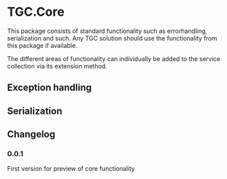 # TGC.Core

This package consists of standard functionality such as errorhandling, serialization and such. Any TGC solution should use the functionality from this package if available.

The different areas of functionality can individually be added to the service collection via its extension method.

## Exception handling

## Serialization

## Changelog

### 0.0.1
First version for preview of core functionality
